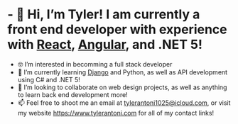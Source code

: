 # - 👋 Hi, I’m Tyler! I am currently a front end developer with experience with [React](https://reactjs.org/), [Angular](https://angular.io/), and .NET 5!

- 🤓 I’m interested in becomming a full stack developer
- 🌱 I’m currently learning [Django](https://www.djangoproject.com/) and Python, as well as API development using C# and .NET 5!
- 🍻 I’m looking to collaborate on web design projects, as well as anything to learn back end development more!
- 📫 Feel free to shoot me an email at tylerantoni1025@icloud.com, or visit my website https://www.tylerantoni.com for all of my contact links!

<!---
Dibble710/Dibble710 is a ✨ special ✨ repository because its `README.md` (this file) appears on your GitHub profile.
You can click the Preview link to take a look at your changes.
--->
